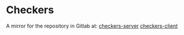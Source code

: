 # Checkers
A mirror for the repository in Gitlab at: [checkers-server](https://gitlab.com/Nitro963/checkers-server) [checkers-client](https://gitlab.com/Nitro963/checkers-cs-client) 
